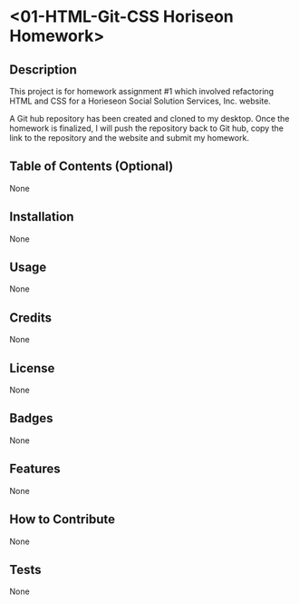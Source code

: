# <01-HTML-Git-CSS Horiseon Homework>
## Description
This project is for homework assignment #1 which involved refactoring HTML and CSS for a Horieseon Social Solution Services, Inc. website.

A Git hub repository has been created and cloned to my desktop.  Once the homework is finalized, I will push the repository back to Git hub, copy the link to the repository and the website and submit my homework.

## Table of Contents (Optional)
None
## Installation
None
## Usage
None
## Credits
None
## License
None
## Badges
None
## Features
None
## How to Contribute
None
## Tests
None